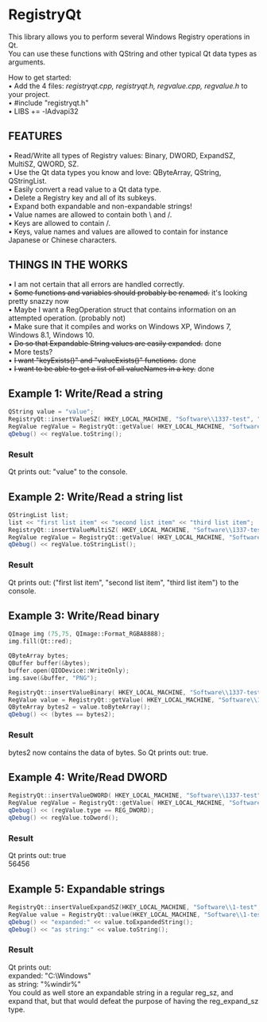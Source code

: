 # RegistryQt
This library allows you to perform several Windows Registry operations in Qt.<br>
You can use these functions with QString and other typical Qt data types as arguments.

How to get started:<br>
• Add the 4 files: *registryqt.cpp, registryqt.h, regvalue.cpp, regvalue.h* to your project.<br>
• \#include "registryqt.h"<br>
• LIBS += -lAdvapi32<br>

## FEATURES ##

• Read/Write all types of Registry values: Binary, DWORD, ExpandSZ, MultiSZ, QWORD, SZ.<br>
• Use the Qt data types you know and love: QByteArray, QString, QStringList.<br>
• Easily convert a read value to a Qt data type.<br>
• Delete a Registry key and all of its subkeys.<br>
• Expand both expandable and non-expandable strings!<br>
• Value names are allowed to contain both \ and /.<br>
• Keys are allowed to contain /.<br>
• Keys, value names and values are allowed to contain for instance Japanese or Chinese characters.

## THINGS IN THE WORKS ##
• I am not certain that all errors are handled correctly.<br>
• ~~Some functions and variables should probably be renamed.~~ it's looking pretty snazzy now<br>
• Maybe I want a RegOperation struct that contains information on an attempted operation. (probably not)<br>
• Make sure that it compiles and works on Windows XP, Windows 7, Windows 8.1, Windows 10.<br>
• ~~Do so that Expandable String values are easily expanded.~~ done<br>
• More tests?<br>
• ~~I want "keyExists()" and "valueExists()" functions.~~ done<br>
• ~~I want to be able to get a list of all valueNames in a key.~~ done<br>

## Example 1: Write/Read a string ##
```c++
QString value = "value";
RegistryQt::insertValueSZ( HKEY_LOCAL_MACHINE, "Software\\1337-test", "hello there", value);
RegValue regValue = RegistryQt::getValue( HKEY_LOCAL_MACHINE, "Software\\1337-test", "hello there");
qDebug() << regValue.toString();
```
### Result ###

Qt prints out: "value" to the console.

## Example 2: Write/Read a string list ##
```c++
QStringList list;
list << "first list item" << "second list item" << "third list item";
RegistryQt::insertValueMultiSZ( HKEY_LOCAL_MACHINE, "Software\\1337-test", "cool, a list", list);
RegValue regValue = RegistryQt::getValue( HKEY_LOCAL_MACHINE, "Software\\1337-test", "cool, a list");
qDebug() << regValue.toStringList();
```
### Result ###

Qt prints out: ("first list item", "second list item", "third list item") to the console.

## Example 3: Write/Read binary ##
```c++
QImage img (75,75, QImage::Format_RGBA8888);
img.fill(Qt::red);

QByteArray bytes;
QBuffer buffer(&bytes);
buffer.open(QIODevice::WriteOnly);
img.save(&buffer, "PNG");

RegistryQt::insertValueBinary( HKEY_LOCAL_MACHINE, "Software\\1337-test", "great", bytes);
RegValue value = RegistryQt::getValue( HKEY_LOCAL_MACHINE, "Software\\1337-test", "great");
QByteArray bytes2 = value.toByteArray();
qDebug() << (bytes == bytes2);
```
### Result ###

bytes2 now contains the data of bytes. So Qt prints out: true.

## Example 4: Write/Read DWORD ##
```c++
RegistryQt::insertValueDWORD( HKEY_LOCAL_MACHINE, "Software\\1337-test", "word", 56456);
RegValue regValue = RegistryQt::getValue( HKEY_LOCAL_MACHINE, "Software\\1337-test", "word");
qDebug() << (regValue.type == REG_DWORD);
qDebug() << regValue.toDword();
```
### Result ###

Qt prints out: true<br>
56456

## Example 5: Expandable strings ##
```c++
RegistryQt::insertValueExpandSZ(HKEY_LOCAL_MACHINE, "Software\\1-test", "test", "%windir%");
RegValue value = RegistryQt::value(HKEY_LOCAL_MACHINE, "Software\\1-test", "test");
qDebug() << "expanded:" << value.toExpandedString();
qDebug() << "as string:" << value.toString();
```
### Result ###

Qt prints out:<br>
expanded: "C:\\Windows"<br>
as string: "%windir%"<br>
You could as well store an expandable string in a regular reg_sz, and expand that, but that would defeat the purpose of having the reg_expand_sz type.
